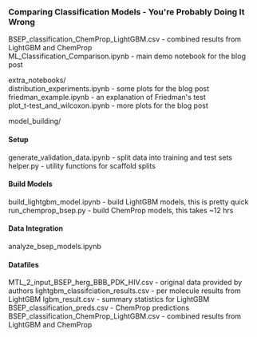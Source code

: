 ### Comparing Classification Models - You're Probably Doing It Wrong

BSEP_classification_ChemProp_LightGBM.csv - combined results from LightGBM and ChemProp   
ML_Classification_Comparison.ipynb - main demo notebook for the blog post  

extra_notebooks/  
distribution_experiments.ipynb - some plots for the blog post  
friedman_example.ipynb - an explanation of Friedman's test  
plot_t-test_and_wilcoxon.ipynb - more plots for the blog post  

model_building/  
#### Setup
generate_validation_data.ipynb - split data into training and test sets
helper.py - utility functions for scaffold splits

#### Build Models
build_lightgbm_model.ipynb - build LightGBM models, this is pretty quick
run_chemprop_bsep.py - build ChemProp models, this takes ~12 hrs

#### Data Integration
analyze_bsep_models.ipynb

#### Datafiles
MTL_2_input_BSEP_herg_BBB_PDK_HIV.csv - original data provided by authors
lightgbm_classifciation_results.csv - per molecule results from LightGBM
lgbm_result.csv - summary statistics for LightGBM
BSEP_classification_preds.csv - ChemProp predictions
BSEP_classification_ChemProp_LightGBM.csv - combined results from LightGBM and ChemProp
